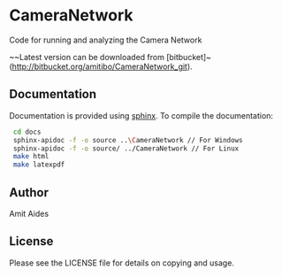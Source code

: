CameraNetwork
=============

Code for running and analyzing the Camera Network

~~Latest version can be downloaded from [bitbucket]~(http://bitbucket.org/amitibo/CameraNetwork_git).

Documentation
-------------

Documentation is provided using [sphinx](http://www.sphinx-doc.org/).
To compile the documentation:

```sh
 cd docs
 sphinx-apidoc -f -o source ..\CameraNetwork // For Windows
 sphinx-apidoc -f -o source/ ../CameraNetwork // For Linux
 make html
 make latexpdf
```

Author
------

Amit Aides

License
-------

Please see the LICENSE file for details on copying and usage.
